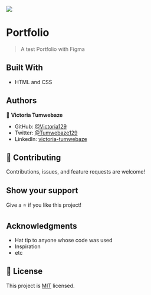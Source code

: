 ![](https://img.shields.io/badge/Microverse-blueviolet)

# Portfolio

> A test Portfolio with Figma


## Built With

- HTML and CSS


## Authors

👤 **Victoria Tumwebaze**

- GitHub: [@Victoria129](https://github.com/Victoria129)
- Twitter: [@Tumwebaze129](https://twitter.com/Tumwebaze129)
- LinkedIn: [victoria-tumwebaze](https://www.linkedin.com/in/victoria-tumwebaze-01701424a)


## 🤝 Contributing

Contributions, issues, and feature requests are welcome!


## Show your support

Give a ⭐️ if you like this project!

## Acknowledgments

- Hat tip to anyone whose code was used
- Inspiration
- etc

## 📝 License

This project is [MIT](https://github.com/Victoria129/Portfolio/blob/main/LICENSE) licensed.
